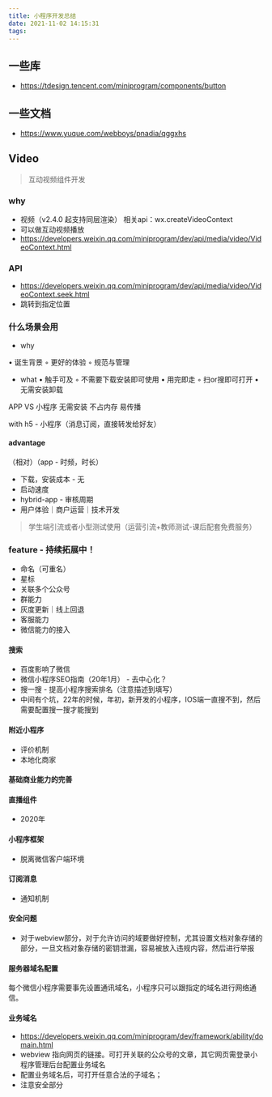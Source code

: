 ```yaml
---
title: 小程序开发总结
date: 2021-11-02 14:15:31
tags:
---
```


## 一些库
- https://tdesign.tencent.com/miniprogram/components/button

## 一些文档
- https://www.yuque.com/webboys/pnadia/qggxhs
## Video
> 互动视频组件开发
### why
- 视频（v2.4.0 起支持同层渲染） 相关api：wx.createVideoContext
- 可以做互动视频播放
- https://developers.weixin.qq.com/miniprogram/dev/api/media/video/VideoContext.html

### API
- https://developers.weixin.qq.com/miniprogram/dev/api/media/video/VideoContext.seek.html
- 跳转到指定位置
### 什么场景会用

- why

• 诞生背景
	◦ 更好的体验
	◦ 规范与管理

- what
• 触手可及
	◦ 不需要下载安装即可使用
• 用完即走
	◦ 扫or搜即可打开
• 无需安装卸载

APP VS 小程序
无需安装
不占内存
易传播

with h5 - 小程序（消息订阅，直接转发给好友）

#### advantage
（相对）（app - 时频，时长）
- 下载，安装成本 - 无
- 启动速度
- hybrid-app - 审核周期
- 用户体验｜商户运营｜技术开发

> 学生端引流或者小型测试使用（运营引流+教师测试-课后配套免费服务）

### feature - 持续拓展中！
- 命名（可重名）
- 星标
- 关联多个公众号
- 群能力
- 灰度更新｜线上回退
- 客服能力
- 微信能力的接入

#### 搜索
- 百度影响了微信
- 微信小程序SEO指南（20年1月） - 去中心化？
- 搜一搜 - 提高小程序搜索排名（注意描述到填写）
- 中间有个坑，22年的时候，年初，新开发的小程序，IOS端一直搜不到，然后需要配置搜一搜才能搜到
#### 附近小程序
- 评价机制
- 本地化商家

#### 基础商业能力的完善

#### 直播组件
- 2020年

#### 小程序框架
- 脱离微信客户端环境

#### 订阅消息
- 通知机制

#### 安全问题
- 对于webview部分，对于允许访问的域要做好控制，尤其设置文档对象存储的部分，一旦文档对象存储的密钥泄漏，容易被放入违规内容，然后进行举报

#### 服务器域名配置
每个微信小程序需要事先设置通讯域名，小程序只可以跟指定的域名进行网络通信。

#### 业务域名
- https://developers.weixin.qq.com/miniprogram/dev/framework/ability/domain.html
- webview 指向网页的链接。可打开关联的公众号的文章，其它网页需登录小程序管理后台配置业务域名
- 配置业务域名后，可打开任意合法的子域名；
- 注意安全部分





```